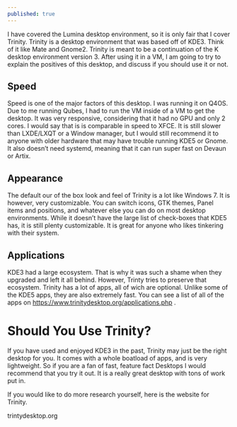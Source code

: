 ```yaml
---
published: true
---
```


I have covered the Lumina desktop environment, so it is only fair that I cover Trinity. Trinity is a desktop environment that was based off of KDE3. Think of it like Mate and Gnome2. Trinity is meant to be a continuation of the K desktop environment version 3. After using it in a VM, I am going to try to explain the positives of this desktop, and discuss if you should use it or not. 


## Speed

Speed is one of the major factors of this desktop. I was running it on Q4OS. Due to me running Qubes, I had to run the VM inside of a VM to get the desktop. It was very responsive, considering that it had no GPU and only 2 cores. I would say that is is comparable in speed to XFCE. It is still slower than LXDE/LXQT or a Window manager, but I would still recommend it to anyone with older hardware that may have trouble running KDE5 or Gnome. It also doesn’t need systemd, meaning that it can run super fast on Devaun or Artix. 

## Appearance 

The default our of the box look and feel of Trinity is a lot like Windows 7. It is however, very customizable. You can switch icons, GTK themes, Panel items and positions, and whatever else you can do on most desktop environments. While it doesn’t have the large list of check-boxes that KDE5 has, it is still plenty customizable. It is great for anyone who likes tinkering with their system. 

## Applications 

KDE3 had a large ecosystem. That is why it was such a shame when they upgraded and left it all behind. However, Trinty tries to preserve that ecosystem. Trinity has a lot of apps, all of wich are optional. Unlike some of the KDE5 apps, they are also extremely fast. You can see a list of all of the apps on https://www.trinitydesktop.org/applications.php . 

# Should You Use Trinity? 

If you have used and enjoyed KDE3 in the past, Trinity may just be the right desktop for you. It comes with a whole boatload of apps, and is very lightweight. So if you are a fan of fast, feature fact Desktops I would recommend that you try it out. It is a really great desktop with tons of work put in. 
 

If you would like to do more research yourself, here is the website for Trinity. 

trintydesktop.org
